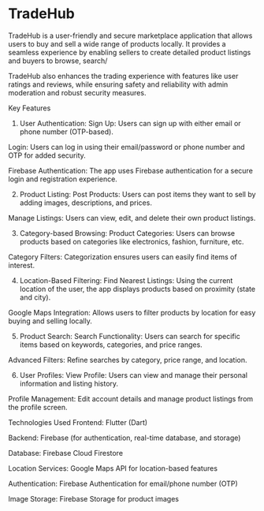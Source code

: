 
# TradeHub
TradeHub is a user-friendly and secure marketplace application that allows users to buy and sell a wide range of products locally. It provides a seamless experience by enabling sellers to create detailed product listings and buyers to browse, search/

TradeHub also enhances the trading experience with features like user ratings and reviews, while ensuring safety and reliability with admin moderation and robust security measures.

Key Features
1. User Authentication:
Sign Up: Users can sign up with either email or phone number (OTP-based).

Login: Users can log in using their email/password or phone number and OTP for added security.

Firebase Authentication: The app uses Firebase authentication for a secure login and registration experience.

2. Product Listing:
Post Products: Users can post items they want to sell by adding images, descriptions, and prices.

Manage Listings: Users can view, edit, and delete their own product listings.

3. Category-based Browsing:
Product Categories: Users can browse products based on categories like electronics, fashion, furniture, etc.

Category Filters: Categorization ensures users can easily find items of interest.

4. Location-Based Filtering:
Find Nearest Listings: Using the current location of the user, the app displays products based on proximity (state and city).

Google Maps Integration: Allows users to filter products by location for easy buying and selling locally.

5. Product Search:
Search Functionality: Users can search for specific items based on keywords, categories, and price ranges.

Advanced Filters: Refine searches by category, price range, and location.

6. User Profiles:
View Profile: Users can view and manage their personal information and listing history.

Profile Management: Edit account details and manage product listings from the profile screen.

Technologies Used
Frontend: Flutter (Dart)

Backend: Firebase (for authentication, real-time database, and storage)

Database: Firebase Cloud Firestore

Location Services: Google Maps API for location-based features

Authentication: Firebase Authentication for email/phone number (OTP)

Image Storage: Firebase Storage for product images

